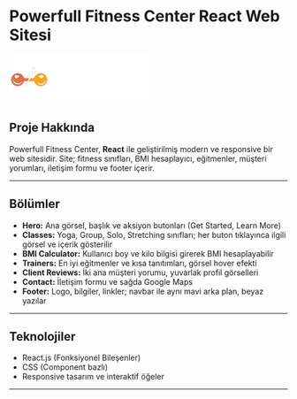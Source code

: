 # Powerfull Fitness Center React Web Sitesi

![Powerfull Logo](src/assets/images/logo.png)

## Proje Hakkında
Powerfull Fitness Center, **React** ile geliştirilmiş modern ve responsive bir web sitesidir. Site; fitness sınıfları, BMI hesaplayıcı, eğitmenler, müşteri yorumları, iletişim formu ve footer içerir.  

---

## Bölümler
- **Hero:** Ana görsel, başlık ve aksiyon butonları (Get Started, Learn More)  
- **Classes:** Yoga, Group, Solo, Stretching sınıfları; her buton tıklayınca ilgili görsel ve içerik gösterilir  
- **BMI Calculator:** Kullanıcı boy ve kilo bilgisi girerek BMI hesaplayabilir  
- **Trainers:** En iyi eğitmenler ve kısa tanıtımları, görsel hover efekti  
- **Client Reviews:** İki ana müşteri yorumu, yuvarlak profil görselleri  
- **Contact:** İletişim formu ve sağda Google Maps  
- **Footer:** Logo, bilgiler, linkler; navbar ile aynı mavi arka plan, beyaz yazılar  

---

## Teknolojiler
- React.js (Fonksiyonel Bileşenler)  
- CSS (Component bazlı)  
- Responsive tasarım ve interaktif öğeler  

---



